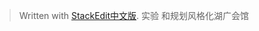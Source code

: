 


> Written with [StackEdit中文版](https://stackedit.cn/).
> 实验 和规划风格化湖广会馆
<!--stackedit_data:
eyJoaXN0b3J5IjpbMTUxNTM0NTEyMF19
-->